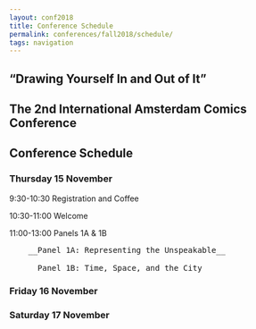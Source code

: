 ```yaml
---
layout: conf2018
title: Conference Schedule
permalink: conferences/fall2018/schedule/
tags: navigation
---
```


## “Drawing Yourself In and Out of It”  
## The 2nd International Amsterdam Comics Conference

## Conference Schedule

### __Thursday 15 November__

9:30-10:30	Registration and Coffee

10:30-11:00	Welcome

11:00-13:00	Panels 1A & 1B

<pre>
	__Panel 1A: Representing the Unspeakable__

	__Panel 1B: Time, Space, and the City__
</pre>

### __Friday 16 November__

### __Saturday 17 November__